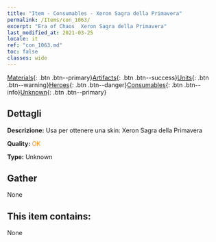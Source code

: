 ```yaml
---
title: "Item - Consumables - Xeron Sagra della Primavera"
permalink: /Items/con_1063/
excerpt: "Era of Chaos  Xeron Sagra della Primavera"
last_modified_at: 2021-03-25
locale: it
ref: "con_1063.md"
toc: false
classes: wide
---
```

 [Materials](/it/Items/){: .btn .btn--primary}[Artifacts](/it/Items/Artifacts/){: .btn .btn--success}[Units](/it/Items/Units/){: .btn .btn--warning}[Heroes](/it/Items/Heroes/){: .btn .btn--danger}[Consumables](/it/Items/Consumables/){: .btn .btn--info}[Unknown](/it/Items/Unknown/){: .btn .btn--primary}

## Dettagli
 **Descrizione:** Usa per ottenere una skin: Xeron Sagra della Primavera

 **Quality:** <span style="color: #FF8C00">OK</span>

 **Type:** Unknown

## Gather

  None

## This item contains:

  None

